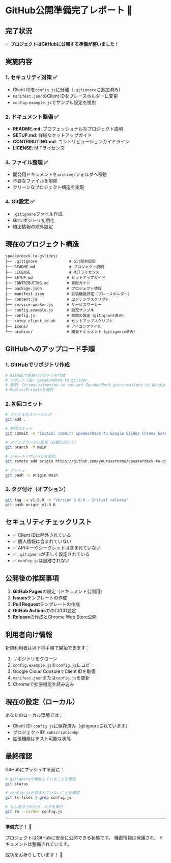 # GitHub公開準備完了レポート 🚀

## 完了状況

✅ **プロジェクトはGitHubに公開する準備が整いました！**

## 実施内容

### 1. セキュリティ対策 ✅
- Client IDを`config.js`に分離（`.gitignore`に追加済み）
- `manifest.json`のClient IDをプレースホルダーに変更
- `config.example.js`でサンプル設定を提供

### 2. ドキュメント整備 ✅
- **README.md**: プロフェッショナルなプロジェクト説明
- **SETUP.md**: 詳細なセットアップガイド
- **CONTRIBUTING.md**: コントリビューションガイドライン
- **LICENSE**: MITライセンス

### 3. ファイル整理 ✅
- 開発用ドキュメントを`archive/`フォルダへ移動
- 不要なファイルを削除
- クリーンなプロジェクト構造を実現

### 4. Git設定 ✅
- `.gitignore`ファイル作成
- Gitリポジトリ初期化
- 機密情報の除外設定

## 現在のプロジェクト構造

```
speakerdeck-to-gslides/
├── .gitignore              # Git除外設定
├── README.md               # プロジェクト説明
├── LICENSE                 # MITライセンス
├── SETUP.md               # セットアップガイド
├── CONTRIBUTING.md        # 貢献ガイド
├── package.json           # プロジェクト情報
├── manifest.json          # 拡張機能設定（プレースホルダー）
├── content.js             # コンテンツスクリプト
├── service-worker.js      # サービスワーカー
├── config.example.js      # 設定サンプル
├── config.js              # 実際の設定（gitignore済み）
├── setup_client_id.sh     # セットアップスクリプト
├── icons/                 # アイコンファイル
└── archive/               # 開発ドキュメント（gitignore済み）
```

## GitHubへのアップロード手順

### 1. GitHubでリポジトリ作成
```bash
# GitHubで新規リポジトリを作成
# リポジトリ名: speakerdeck-to-gslides
# 説明: Chrome extension to convert SpeakerDeck presentations to Google Slides
# Public/Privateを選択
```

### 2. 初回コミット
```bash
# ファイルをステージング
git add .

# 初回コミット
git commit -m "Initial commit: SpeakerDeck to Google Slides Chrome Extension"

# メインブランチに変更（必要に応じて）
git branch -M main

# リモートリポジトリを追加
git remote add origin https://github.com/yourusername/speakerdeck-to-gslides.git

# プッシュ
git push -u origin main
```

### 3. タグ付け（オプション）
```bash
git tag -a v1.0.0 -m "Version 1.0.0 - Initial release"
git push origin v1.0.0
```

## セキュリティチェックリスト

- ✅ Client IDは除外されている
- ✅ 個人情報は含まれていない
- ✅ APIキーやシークレットは含まれていない
- ✅ `.gitignore`が正しく設定されている
- ✅ `config.js`は追跡されない

## 公開後の推奨事項

1. **GitHub Pages**の設定（ドキュメント公開用）
2. **Issues**テンプレートの作成
3. **Pull Request**テンプレートの作成
4. **GitHub Actions**でのCI/CD設定
5. **Release**の作成とChrome Web Store公開

## 利用者向け情報

新規利用者は以下の手順で開始できます：

1. リポジトリをクローン
2. `config.example.js`を`config.js`にコピー
3. Google Cloud ConsoleでClient IDを取得
4. `manifest.json`または`config.js`を更新
5. Chromeで拡張機能を読み込み

## 現在の設定（ローカル）

あなたのローカル環境では：
- Client ID: `config.js`に保存済み（gitignoreされています）
- プロジェクトID: `subscriptionhp`
- 拡張機能はテスト可能な状態

## 最終確認

GitHubにプッシュする前に：

```bash
# gitignoreが機能していることを確認
git status

# config.jsが含まれていないことを確認
git ls-files | grep config.js

# もし表示されたら、以下を実行
git rm --cached config.js
```

---

**準備完了！** 🎉

プロジェクトはGitHubに安全に公開できる状態です。
機密情報は保護され、ドキュメントは整備されています。

成功をお祈りしています！ 🚀